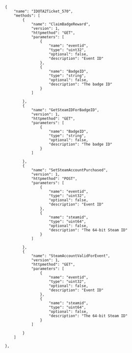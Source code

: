 			{
				"name": "IDOTA2Ticket_570",
				"methods": [
					{
						"name": "ClaimBadgeReward",
						"version": 1,
						"httpmethod": "GET",
						"parameters": [
							{
								"name": "eventid",
								"type": "uint32",
								"optional": false,
								"description": "Event ID"
							},
							{
								"name": "BadgeID",
								"type": "string",
								"optional": false,
								"description": "The badge ID"
							}
						]
						
					},
					{
						"name": "GetSteamIDForBadgeID",
						"version": 1,
						"httpmethod": "GET",
						"parameters": [
							{
								"name": "BadgeID",
								"type": "string",
								"optional": false,
								"description": "The badge ID"
							}
						]
						
					},
					{
						"name": "SetSteamAccountPurchased",
						"version": 1,
						"httpmethod": "POST",
						"parameters": [
							{
								"name": "eventid",
								"type": "uint32",
								"optional": false,
								"description": "Event ID"
							},
							{
								"name": "steamid",
								"type": "uint64",
								"optional": false,
								"description": "The 64-bit Steam ID"
							}
						]
						
					},
					{
						"name": "SteamAccountValidForEvent",
						"version": 1,
						"httpmethod": "GET",
						"parameters": [
							{
								"name": "eventid",
								"type": "uint32",
								"optional": false,
								"description": "Event ID"
							},
							{
								"name": "steamid",
								"type": "uint64",
								"optional": false,
								"description": "The 64-bit Steam ID"
							}
						]
						
					}
				]
				
			},